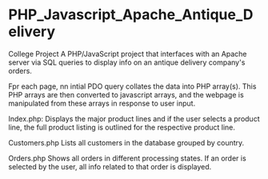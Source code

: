 # PHP_Javascript_Apache_Antique_Delivery
College Project 
A PHP/JavaScript project that interfaces with an Apache server via SQL queries to display info on an antique delivery company's orders. 

Fpr each page, nn intial PDO query collates the data into PHP array(s).
This PHP arrays are then converted to javascript arrays, and the webpage is manipulated from these arrays in response to user input.

Index.php:
Displays the major product lines and if the user selects a product line, the full product listing is outlined for 
the respective product line.

Customers.php
Lists all customers in the database grouped by country. 

Orders.php
Shows all orders in different processing states. 
If an order is selected by the user, all info related to that order is displayed. 
